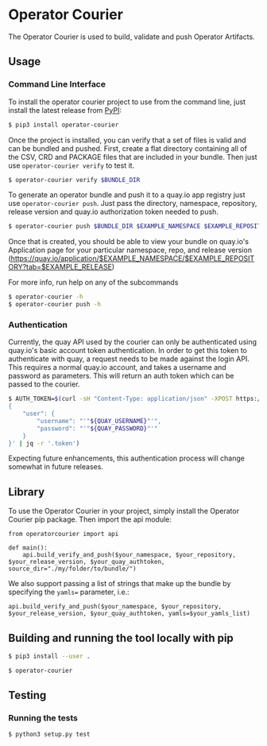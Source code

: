 # Operator Courier

The Operator Courier is used to build, validate and push Operator Artifacts.

## Usage

### Command Line Interface
To install the operator courier project to use from the command line, just install the latest release from [PyPI](https://pypi.org/project/operator-courier/):

```bash
$ pip3 install operator-courier
```

Once the project is installed, you can verify that a set of files is valid and can be bundled and pushed. First, create a flat directory containing all of the CSV, CRD and PACKAGE files that are included in your bundle.  Then just use `operator-courier verify` to test it.

```bash
$ operator-courier verify $BUNDLE_DIR
```

To generate an operator bundle and push it to a quay.io app registry just use `operator-courier push`. Just pass the directory, namespace, repository, release version and quay.io authorization token needed to push.

```bash
$ operator-courier push $BUNDLE_DIR $EXAMPLE_NAMESPACE $EXAMPLE_REPOSITORY $EXAMPLE_RELEASE "$AUTH_TOKEN"
```

Once that is created, you should be able to view your bundle on quay.io's Application page for your particular namespace, repo, and release version (https://quay.io/application/$EXAMPLE_NAMESPACE/$EXAMPLE_REPOSITORY?tab=$EXAMPLE_RELEASE)

For more info, run help on any of the subcommands

```bash
$ operator-courier -h
$ operator-courier push -h
```

### Authentication
Currently, the quay API used by the courier can only be authenticated using quay.io's basic account token authentication. In order to get this token to authenticate with quay, a request needs to be made against the login API. This requires a normal quay.io account, and takes a username and password as parameters. This will return an auth token which can be passed to the courier.

```bash
$ AUTH_TOKEN=$(curl -sH "Content-Type: application/json" -XPOST https://quay.io/cnr/api/v1/users/login -d '
{
    "user": {
        "username": "'"${QUAY_USERNAME}"'",
        "password": "'"${QUAY_PASSWORD}"'"
    }
}' | jq -r '.token')
```

Expecting future enhancements, this authentication process will change somewhat in future releases.

## Library
To use the Operator Courier in your project, simply install the Operator Courier pip package. Then import the api module:

```
from operatorcourier import api

def main():
    api.build_verify_and_push($your_namespace, $your_repository, $your_release_version, $your_quay_authtoken, source_dir="./my/folder/to/bundle/")
```

We also support passing a list of strings that make up the bundle by specifying the `yamls=` parameter, i.e.:

`api.build_verify_and_push($your_namespace, $your_repository, $your_release_version, $your_quay_authtoken, yamls=$your_yamls_list)`

## Building and running the tool locally with pip
```bash
$ pip3 install --user .

$ operator-courier
```

## Testing

### Running the tests
```bash 
$ python3 setup.py test
```
